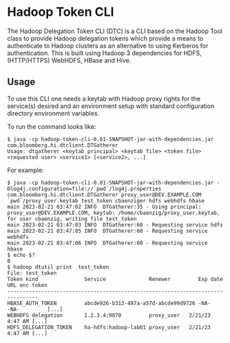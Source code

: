 # Hadoop Token CLI

The Hadoop Delegation Token CLI (DTC) is a CLI based on the Hadoop Tool class to provide Hadoop delegation tokens which provide a means to authenticate to Hadoop clusters as an alternative to using Kerberos for authentication. This is built using Hadoop 3 dependencies for HDFS, (HTTP/HTTPS) WebHDFS, HBase and Hive.

## Usage

To use this CLI one needs a keytab with Hadoop proxy rights for the service(s) desired and an environment setup with standard configuration directory environment variables.

To run the command looks like:
```
$ java -cp hadoop-token-cli-0.01-SNAPSHOT-jar-with-dependencies.jar com.bloomberg.hi.dtclient.DTGatherer
Usage: dtgatherer <keytab principal> <keytab file> <token file> <requested user> <service1> [<service2>, ...]
```

For example:
```
$ java -cp hadoop-token-cli-0.01-SNAPSHOT-jar-with-dependencies.jar -Dlog4j.configuration=file://`pwd`/log4j.properties com.bloomberg.hi.dtclient.DTGatherer proxy_user@DEV.EXAMPLE.COM `pwd`/proxy_user.keytab test_token cbaenziger hdfs webhdfs hbase
main 2023-02-21 03:47:02 INFO  DTGatherer:35 - Using principal: proxy_user@DEV.EXAMPLE.COM, keytab: /home/cbaenzig/proxy_user.keytab, for user cbaenzig, writing file test_token
main 2023-02-21 03:47:03 INFO  DTGatherer:60 - Requesting service hdfs
main 2023-02-21 03:47:05 INFO  DTGatherer:60 - Requesting service webhdfs
main 2023-02-21 03:47:06 INFO  DTGatherer:60 - Requesting service hbase
$ echo $?
0
$ hadoop dtutil print  test_token
File: test_token
Token kind               Service              Renewer         Exp date     URL enc token
--------------------------------------------------------------------------------
HBASE_AUTH_TOKEN         abcde926-b313-497a-a57d-abcde99d9726 -NA-            -NA-         [...]
WEBHDFS delegation       1.2.3.4:9870         proxy_user   2/21/23 4:47 AM [...]
HDFS_DELEGATION_TOKEN    ha-hdfs:hadoop-lab01 proxy_user   2/21/23 4:47 AM [...]
```
